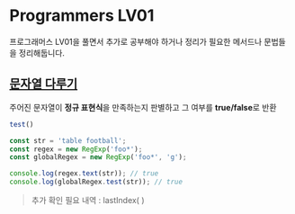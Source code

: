 # Programmers LV01 
프로그래머스 LV01을 풀면서 추가로 공부해야 하거나 정리가 필요한 메서드나 문법들을 정리해둡니다.

## [문자열 다루기](https://github.com/Emma-Hyejin/Coding_Test/blob/main/programmers_LV_01/hideNum.js) 
주어진 문자열이 **정규 표현식**을 만족하는지 판별하고 그 여부를 **true/false**로 반환

```javaScript
test()

const str = 'table football';
const regex = new RegExp('foo*');
const globalRegex = new RegExp('foo*', 'g');

console.log(regex.text(str)); // true
console.log(globalRegex.test(str)); // true
```
> 추가 확인 필요 내역 : lastIndex( )
